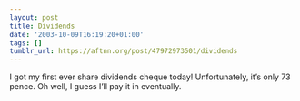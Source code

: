 ```yaml
---
layout: post
title: Dividends
date: '2003-10-09T16:19:20+01:00'
tags: []
tumblr_url: https://aftnn.org/post/47972973501/dividends
---
```

<p>I got my first ever share dividends cheque today! Unfortunately, it&rsquo;s only 73 pence. Oh well, I guess I&rsquo;ll pay it in eventually.</p>
